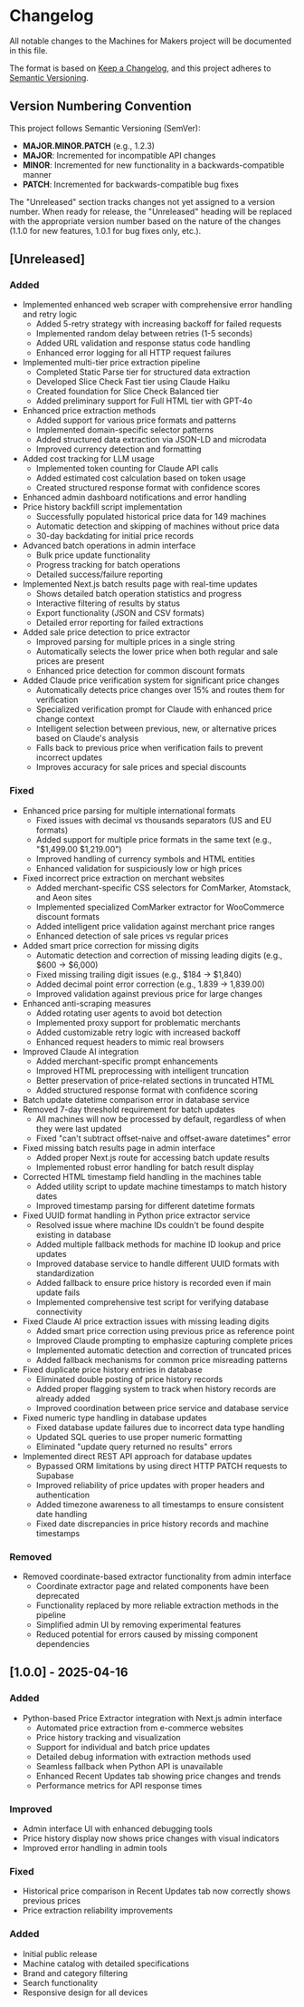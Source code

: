 # Changelog

All notable changes to the Machines for Makers project will be documented in this file.

The format is based on [Keep a Changelog](https://keepachangelog.com/en/1.0.0/),
and this project adheres to [Semantic Versioning](https://semver.org/spec/v2.0.0.html).

## Version Numbering Convention

This project follows Semantic Versioning (SemVer):
- **MAJOR.MINOR.PATCH** (e.g., 1.2.3)
- **MAJOR**: Incremented for incompatible API changes
- **MINOR**: Incremented for new functionality in a backwards-compatible manner
- **PATCH**: Incremented for backwards-compatible bug fixes

The "Unreleased" section tracks changes not yet assigned to a version number. When ready 
for release, the "Unreleased" heading will be replaced with the appropriate version number
based on the nature of the changes (1.1.0 for new features, 1.0.1 for bug fixes only, etc.).

## [Unreleased]

### Added
- Implemented enhanced web scraper with comprehensive error handling and retry logic
  - Added 5-retry strategy with increasing backoff for failed requests
  - Implemented random delay between retries (1-5 seconds)
  - Added URL validation and response status code handling
  - Enhanced error logging for all HTTP request failures
- Implemented multi-tier price extraction pipeline
  - Completed Static Parse tier for structured data extraction
  - Developed Slice Check Fast tier using Claude Haiku
  - Created foundation for Slice Check Balanced tier
  - Added preliminary support for Full HTML tier with GPT-4o
- Enhanced price extraction methods
  - Added support for various price formats and patterns
  - Implemented domain-specific selector patterns
  - Added structured data extraction via JSON-LD and microdata
  - Improved currency detection and formatting
- Added cost tracking for LLM usage
  - Implemented token counting for Claude API calls
  - Added estimated cost calculation based on token usage
  - Created structured response format with confidence scores
- Enhanced admin dashboard notifications and error handling
- Price history backfill script implementation
  - Successfully populated historical price data for 149 machines
  - Automatic detection and skipping of machines without price data
  - 30-day backdating for initial price records
- Advanced batch operations in admin interface
  - Bulk price update functionality
  - Progress tracking for batch operations
  - Detailed success/failure reporting
- Implemented Next.js batch results page with real-time updates
  - Shows detailed batch operation statistics and progress
  - Interactive filtering of results by status
  - Export functionality (JSON and CSV formats)
  - Detailed error reporting for failed extractions
- Added sale price detection to price extractor
  - Improved parsing for multiple prices in a single string
  - Automatically selects the lower price when both regular and sale prices are present
  - Enhanced price detection for common discount formats
- Added Claude price verification system for significant price changes
  - Automatically detects price changes over 15% and routes them for verification
  - Specialized verification prompt for Claude with enhanced price change context
  - Intelligent selection between previous, new, or alternative prices based on Claude's analysis
  - Falls back to previous price when verification fails to prevent incorrect updates
  - Improves accuracy for sale prices and special discounts

### Fixed
- Enhanced price parsing for multiple international formats
  - Fixed issues with decimal vs thousands separators (US and EU formats)
  - Added support for multiple price formats in the same text (e.g., "$1,499.00 $1,219.00")
  - Improved handling of currency symbols and HTML entities
  - Enhanced validation for suspiciously low or high prices
- Fixed incorrect price extraction on merchant websites 
  - Added merchant-specific CSS selectors for ComMarker, Atomstack, and Aeon sites
  - Implemented specialized ComMarker extractor for WooCommerce discount formats
  - Added intelligent price validation against merchant price ranges
  - Enhanced detection of sale prices vs regular prices
- Added smart price correction for missing digits
  - Automatic detection and correction of missing leading digits (e.g., $600 → $6,000)
  - Fixed missing trailing digit issues (e.g., $184 → $1,840)
  - Added decimal point error correction (e.g., 1.839 → 1,839.00)
  - Improved validation against previous price for large changes
- Enhanced anti-scraping measures
  - Added rotating user agents to avoid bot detection
  - Implemented proxy support for problematic merchants
  - Added customizable retry logic with increased backoff
  - Enhanced request headers to mimic real browsers
- Improved Claude AI integration
  - Added merchant-specific prompt enhancements
  - Improved HTML preprocessing with intelligent truncation
  - Better preservation of price-related sections in truncated HTML
  - Added structured response format with confidence scoring
- Batch update datetime comparison error in database service
- Removed 7-day threshold requirement for batch updates
  - All machines will now be processed by default, regardless of when they were last updated
  - Fixed "can't subtract offset-naive and offset-aware datetimes" error
- Fixed missing batch results page in admin interface
  - Added proper Next.js route for accessing batch update results
  - Implemented robust error handling for batch result display
- Corrected HTML timestamp field handling in the machines table
  - Added utility script to update machine timestamps to match history dates
  - Improved timestamp parsing for different datetime formats
- Fixed UUID format handling in Python price extractor service
  - Resolved issue where machine IDs couldn't be found despite existing in database
  - Added multiple fallback methods for machine ID lookup and price updates
  - Improved database service to handle different UUID formats with standardization
  - Added fallback to ensure price history is recorded even if main update fails
  - Implemented comprehensive test script for verifying database connectivity
- Fixed Claude AI price extraction issues with missing leading digits
  - Added smart price correction using previous price as reference point
  - Improved Claude prompting to emphasize capturing complete prices
  - Implemented automatic detection and correction of truncated prices
  - Added fallback mechanisms for common price misreading patterns
- Fixed duplicate price history entries in database
  - Eliminated double posting of price history records
  - Added proper flagging system to track when history records are already added
  - Improved coordination between price service and database service
- Fixed numeric type handling in database updates
  - Fixed database update failures due to incorrect data type handling
  - Updated SQL queries to use proper numeric formatting
  - Eliminated "update query returned no results" errors
- Implemented direct REST API approach for database updates
  - Bypassed ORM limitations by using direct HTTP PATCH requests to Supabase
  - Improved reliability of price updates with proper headers and authentication
  - Added timezone awareness to all timestamps to ensure consistent date handling
  - Fixed date discrepancies in price history records and machine timestamps

### Removed
- Removed coordinate-based extractor functionality from admin interface
  - Coordinate extractor page and related components have been deprecated
  - Functionality replaced by more reliable extraction methods in the pipeline
  - Simplified admin UI by removing experimental features
  - Reduced potential for errors caused by missing component dependencies

## [1.0.0] - 2025-04-16

### Added
- Python-based Price Extractor integration with Next.js admin interface
  - Automated price extraction from e-commerce websites
  - Price history tracking and visualization
  - Support for individual and batch price updates
  - Detailed debug information with extraction methods used
  - Seamless fallback when Python API is unavailable
  - Enhanced Recent Updates tab showing price changes and trends
  - Performance metrics for API response times

### Improved
- Admin interface UI with enhanced debugging tools
- Price history display now shows price changes with visual indicators
- Improved error handling in admin tools

### Fixed
- Historical price comparison in Recent Updates tab now correctly shows previous prices
- Price extraction reliability improvements


### Added
- Initial public release
- Machine catalog with detailed specifications
- Brand and category filtering
- Search functionality
- Responsive design for all devices 